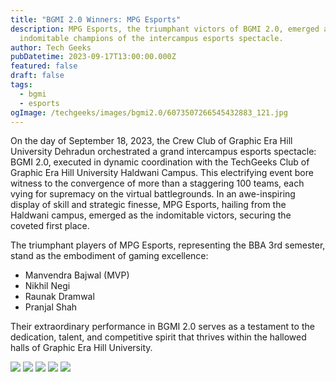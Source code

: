 ```yaml
---
title: "BGMI 2.0 Winners: MPG Esports"
description: MPG Esports, the triumphant victors of BGMI 2.0, emerged as the
  indomitable champions of the intercampus esports spectacle.
author: Tech Geeks
pubDatetime: 2023-09-17T13:00:00.000Z
featured: false
draft: false
tags:
  - bgmi
  - esports
ogImage: /techgeeks/images/bgmi2.0/6073507266545432883_121.jpg
---
```

On the day of September 18, 2023, the Crew Club of Graphic Era Hill University Dehradun orchestrated a grand intercampus esports spectacle: BGMI 2.0, executed in dynamic coordination with the TechGeeks Club of Graphic Era Hill University Haldwani Campus. This electrifying event bore witness to the convergence of more than a staggering 100 teams, each vying for supremacy on the virtual battlegrounds. In an awe-inspiring display of skill and strategic finesse, MPG Esports, hailing from the Haldwani campus, emerged as the indomitable victors, securing the coveted first place.

The triumphant players of MPG Esports, representing the BBA 3rd semester, stand as the embodiment of gaming excellence:

*   Manvendra Bajwal (MVP)
*   Nikhil Negi
*   Raunak Dramwal
*   Pranjal Shah

Their extraordinary performance in BGMI 2.0 serves as a testament to the dedication, talent, and competitive spirit that thrives within the hallowed halls of Graphic Era Hill University.

![](/techgeeks/images/bgmi2.0/6073507266545432884_121.jpg) ![](/techgeeks/images/bgmi2.0/6073507266545432885_121.jpg) ![](/techgeeks/images/bgmi2.0/6073507266545432886_121.jpg) ![](/techgeeks/images/bgmi2.0/6073507266545432887_121.jpg) ![](/techgeeks/images/bgmi2.0/6073507266545432888_121.jpg)